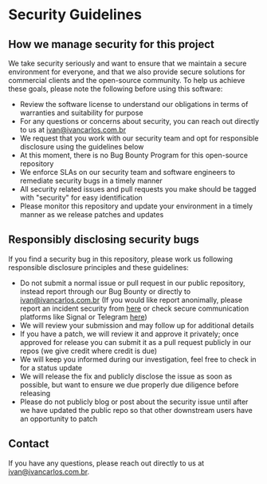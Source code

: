 # Security Guidelines

## How we manage security for this project

We take security seriously and want to ensure that we maintain a secure environment for everyone, and that we also provide secure solutions for commercial clients and the open-source community. To help us achieve these goals, please note the following before using this software:

- Review the software license to understand our obligations in terms of warranties and suitability for purpose
- For any questions or concerns about security, you can reach out directly to us at ivan@ivancarlos.com.br
- We request that you work with our security team and opt for responsible disclosure using the guidelines below
- At this moment, there is no Bug Bounty Program for this open-source repository
- We enforce SLAs on our security team and software engineers to remediate security bugs in a timely manner
- All security related issues and pull requests you make should be tagged with "security" for easy identification
- Please monitor this repository and update your environment in a timely manner as we release patches and updates

## Responsibly disclosing security bugs

If you find a security bug in this repository, please work us following responsible disclosure principles and these guidelines: 

- Do not submit a normal issue or pull request in our public repository, instead report through our Bug Bounty or directly to ivan@ivancarlos.com.br (If you would like report anonimally, please report an incident security from [here](https://suporte.ivancarlos.com.br/hc/en-us/requests/new?ticket_form_id=14037905372301) or check secure communication platforms like Signal or Telegram [here](https://ivancarlos.me))
- We will review your submission and may follow up for additional details
- If you have a patch, we will review it and approve it privately; once approved for release you can submit it as a pull request publicly in our repos (we give credit where credit is due)
- We will keep you informed during our investigation, feel free to check in for a status update
- We will release the fix and publicly disclose the issue as soon as possible, but want  to ensure we due properly due diligence before releasing 
- Please do not publicly blog or post about the security issue until after we have updated the public repo so that other downstream users have an opportunity to patch

## Contact

If you have any questions, please reach out directly to us at ivan@ivancarlos.com.br.
